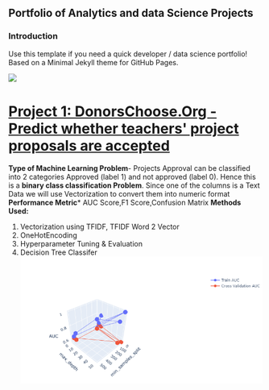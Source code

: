 ## Portfolio of Analytics and data Science Projects

### Introduction

Use this template if you need a quick developer / data science portfolio! Based on a Minimal Jekyll theme for GitHub Pages.

<img src="images/demo.gif?raw=true"/>



# [Project 1: DonorsChoose.Org -Predict whether teachers' project proposals are accepted](https://github.com/sandeep-raychaudhuri/Predict-Approval-of-Project-Proposals-on-DonorsChoose.git)
**Type of Machine Learning Problem**- Projects Approval can be classified into 2 categories Approved (label 1) and not approved (label 0). Hence this is a **binary class classification Problem**. Since one of the columns is a Text Data we will use Vectorization to convert them into numeric format
**Performance Metric*** AUC Score,F1 Score,Confusion Matrix
 **Methods Used:**
 1. Vectorization using TFIDF, TFIDF Word 2 Vector
 2. OneHotEncoding
 3. Hyperparameter Tuning & Evaluation
 4. Decision Tree Classifer
![alt text](https://github.com/sandeep-raychaudhuri/Data-Science-Projects/blob/master/Train-Test%20AUC.PNG)
